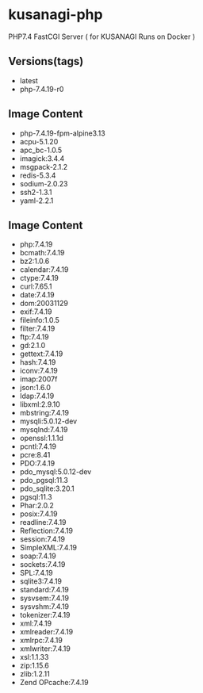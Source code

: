 # kusanagi-php
PHP7.4 FastCGI Server ( for KUSANAGI Runs on Docker )

## Versions(tags)
- latest
- php-7.4.19-r0

## Image Content
- php-7.4.19-fpm-alpine3.13
- acpu-5.1.20
- apc_bc-1.0.5
- imagick:3.4.4
- msgpack-2.1.2
- redis-5.3.4
- sodium-2.0.23
- ssh2-1.3.1
- yaml-2.2.1

## Image Content
- php:7.4.19
- bcmath:7.4.19
- bz2:1.0.6
- calendar:7.4.19
- ctype:7.4.19
- curl:7.65.1
- date:7.4.19
- dom:20031129
- exif:7.4.19
- fileinfo:1.0.5
- filter:7.4.19
- ftp:7.4.19
- gd:2.1.0
- gettext:7.4.19
- hash:7.4.19
- iconv:7.4.19
- imap:2007f
- json:1.6.0
- ldap:7.4.19
- libxml:2.9.10
- mbstring:7.4.19
- mysqli:5.0.12-dev
- mysqlnd:7.4.19
- openssl:1.1.1d
- pcntl:7.4.19
- pcre:8.41
- PDO:7.4.19
- pdo_mysql:5.0.12-dev
- pdo_pgsql:11.3
- pdo_sqlite:3.20.1
- pgsql:11.3
- Phar:2.0.2
- posix:7.4.19
- readline:7.4.19
- Reflection:7.4.19
- session:7.4.19
- SimpleXML:7.4.19
- soap:7.4.19
- sockets:7.4.19
- SPL:7.4.19
- sqlite3:7.4.19
- standard:7.4.19
- sysvsem:7.4.19
- sysvshm:7.4.19
- tokenizer:7.4.19
- xml:7.4.19
- xmlreader:7.4.19
- xmlrpc:7.4.19
- xmlwriter:7.4.19
- xsl:1.1.33
- zip:1.15.6
- zlib:1.2.11
- Zend OPcache:7.4.19

